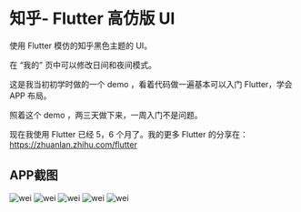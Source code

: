 
# 知乎- Flutter 高仿版 UI

使用 Flutter 模仿的知乎黑色主题的 UI。

在 “我的” 页中可以修改日间和夜间模式。

这是我当初初学时做的一个 demo ，看着代码做一遍基本可以入门 Flutter，学会 APP 布局。

照着这个 demo ，两三天做下来，一周入门不是问题。

现在我使用 Flutter 已经 5，6 个月了。我的更多 Flutter 的分享在：https://zhuanlan.zhihu.com/flutter

## APP截图

![wei](./image/1.png)
![wei](./image/2.png)
![wei](./image/3.png)
![wei](./image/4.png)
![wei](./image/5.png)
